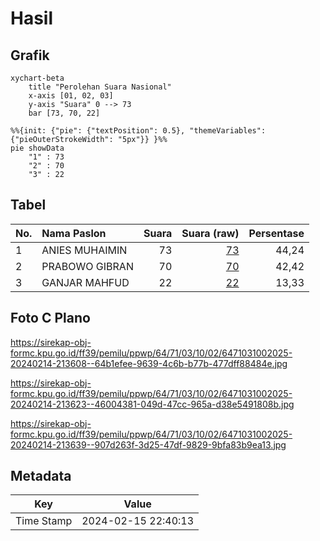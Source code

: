 # Hasil

## Grafik

```mermaid
xychart-beta
    title "Perolehan Suara Nasional"
    x-axis [01, 02, 03]
    y-axis "Suara" 0 --> 73
    bar [73, 70, 22]
```

```mermaid
%%{init: {"pie": {"textPosition": 0.5}, "themeVariables": {"pieOuterStrokeWidth": "5px"}} }%%
pie showData
    "1" : 73
    "2" : 70
    "3" : 22
```

## Tabel

| No. | Nama Paslon    | Suara | Suara (raw) | Persentase |
|:--- |:-------------- | -----:| -----------:| ----------:|
| 1   | ANIES MUHAIMIN | 73    | [73][p-1]   | 44,24      |
| 2   | PRABOWO GIBRAN | 70    | [70][p-2]   | 42,42      |
| 3   | GANJAR MAHFUD  | 22    | [22][p-3]   | 13,33      |


[p-1]: https://github.com/gigit-pemilu/pemilu-2024/blob/main/pilpres/hitung-suara/sub/64-kalimantan-timur/sub/71-kota-balikpapan/sub/03-balikpapan-utara/sub/1002-gunungsamarinda/sub/025-tps/sub/paslon-1.txt
[p-2]: https://github.com/gigit-pemilu/pemilu-2024/blob/main/pilpres/hitung-suara/sub/64-kalimantan-timur/sub/71-kota-balikpapan/sub/03-balikpapan-utara/sub/1002-gunungsamarinda/sub/025-tps/sub/paslon-2.txt
[p-3]: https://github.com/gigit-pemilu/pemilu-2024/blob/main/pilpres/hitung-suara/sub/64-kalimantan-timur/sub/71-kota-balikpapan/sub/03-balikpapan-utara/sub/1002-gunungsamarinda/sub/025-tps/sub/paslon-3.txt

## Foto C Plano

https://sirekap-obj-formc.kpu.go.id/ff39/pemilu/ppwp/64/71/03/10/02/6471031002025-20240214-213608--64b1efee-9639-4c6b-b77b-477dff88484e.jpg

https://sirekap-obj-formc.kpu.go.id/ff39/pemilu/ppwp/64/71/03/10/02/6471031002025-20240214-213623--46004381-049d-47cc-965a-d38e5491808b.jpg

https://sirekap-obj-formc.kpu.go.id/ff39/pemilu/ppwp/64/71/03/10/02/6471031002025-20240214-213639--907d263f-3d25-47df-9829-9bfa83b9ea13.jpg


## Metadata

| Key        | Value               |
| ---------- | ------------------- |
| Time Stamp | 2024-02-15 22:40:13 |



